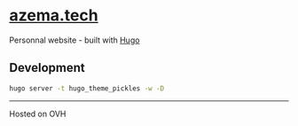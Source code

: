 # [azema.tech](https://azema.tech)
Personnal website - built with [Hugo](http://gohugo.io/)

## Development

```bash
hugo server -t hugo_theme_pickles -w -D
```

---
Hosted on OVH
